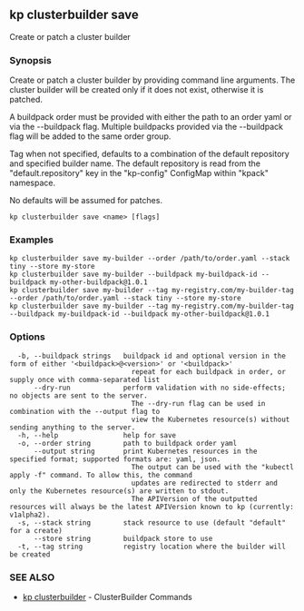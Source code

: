## kp clusterbuilder save

Create or patch a cluster builder

### Synopsis

Create or patch a cluster builder by providing command line arguments.
The cluster builder will be created only if it does not exist, otherwise it is patched.

A buildpack order must be provided with either the path to an order yaml or via the --buildpack flag.
Multiple buildpacks provided via the --buildpack flag will be added to the same order group. 

Tag when not specified, defaults to a combination of the default repository and specified builder name.
The default repository is read from the "default.repository" key in the "kp-config" ConfigMap within "kpack" namespace.

No defaults will be assumed for patches.


```
kp clusterbuilder save <name> [flags]
```

### Examples

```
kp clusterbuilder save my-builder --order /path/to/order.yaml --stack tiny --store my-store
kp clusterbuilder save my-builder --buildpack my-buildpack-id --buildpack my-other-buildpack@1.0.1
kp clusterbuilder save my-builder --tag my-registry.com/my-builder-tag --order /path/to/order.yaml --stack tiny --store my-store
kp clusterbuilder save my-builder --tag my-registry.com/my-builder-tag --buildpack my-buildpack-id --buildpack my-other-buildpack@1.0.1
```

### Options

```
  -b, --buildpack strings   buildpack id and optional version in the form of either '<buildpack>@<version>' or '<buildpack>'
                              repeat for each buildpack in order, or supply once with comma-separated list
      --dry-run             perform validation with no side-effects; no objects are sent to the server.
                              The --dry-run flag can be used in combination with the --output flag to
                              view the Kubernetes resource(s) without sending anything to the server.
  -h, --help                help for save
  -o, --order string        path to buildpack order yaml
      --output string       print Kubernetes resources in the specified format; supported formats are: yaml, json.
                              The output can be used with the "kubectl apply -f" command. To allow this, the command
                              updates are redirected to stderr and only the Kubernetes resource(s) are written to stdout.
                              The APIVersion of the outputted resources will always be the latest APIVersion known to kp (currently: v1alpha2).
  -s, --stack string        stack resource to use (default "default" for a create)
      --store string        buildpack store to use
  -t, --tag string          registry location where the builder will be created
```

### SEE ALSO

* [kp clusterbuilder](kp_clusterbuilder.md)	 - ClusterBuilder Commands

